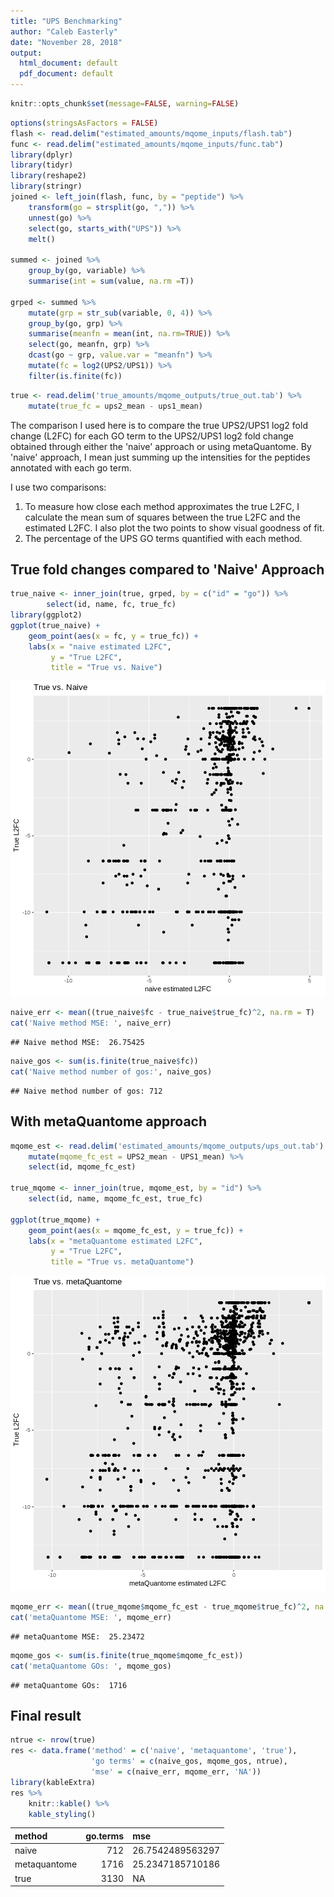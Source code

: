 ```yaml
---
title: "UPS Benchmarking"
author: "Caleb Easterly"
date: "November 28, 2018"
output:
  html_document: default
  pdf_document: default
---
```



```r
knitr::opts_chunk$set(message=FALSE, warning=FALSE)
```


```r
options(stringsAsFactors = FALSE)
flash <- read.delim("estimated_amounts/mqome_inputs/flash.tab")
func <- read.delim("estimated_amounts/mqome_inputs/func.tab")
library(dplyr)
library(tidyr)
library(reshape2)
library(stringr)
joined <- left_join(flash, func, by = "peptide") %>%
    transform(go = strsplit(go, ",")) %>%
    unnest(go) %>%
    select(go, starts_with("UPS")) %>%
    melt()

summed <- joined %>%
    group_by(go, variable) %>%
    summarise(int = sum(value, na.rm =T))

grped <- summed %>%
    mutate(grp = str_sub(variable, 0, 4)) %>%
    group_by(go, grp) %>%
    summarise(meanfn = mean(int, na.rm=TRUE)) %>%
    select(go, meanfn, grp) %>%
    dcast(go ~ grp, value.var = "meanfn") %>%
    mutate(fc = log2(UPS2/UPS1)) %>%
    filter(is.finite(fc))
```



```r
true <- read.delim('true_amounts/mqome_outputs/true_out.tab') %>%
    mutate(true_fc = ups2_mean - ups1_mean)
```

The comparison I used here is to compare the true UPS2/UPS1 log2 fold change (L2FC) for each GO term to the UPS2/UPS1 log2 fold change obtained through either the 'naive' approach or using metaQuantome. By 'naive' approach, I mean just summing up the intensities for the peptides annotated with each go term.

I use two comparisons:

1. To measure how close each method approximates the true L2FC, I calculate the mean sum of squares between the true L2FC and the estimated L2FC. I also plot the two points to show visual goodness of fit. 
2. The percentage of the UPS GO terms quantified with each method. 

## True fold changes compared to 'Naive' Approach


```r
true_naive <- inner_join(true, grped, by = c("id" = "go")) %>%
        select(id, name, fc, true_fc)
library(ggplot2)
ggplot(true_naive) +
    geom_point(aes(x = fc, y = true_fc)) +
    labs(x = "naive estimated L2FC",
         y = "True L2FC",
         title = "True vs. Naive") 
```

![plot of chunk unnamed-chunk-4](figure/unnamed-chunk-4-1.png)

```r
naive_err <- mean((true_naive$fc - true_naive$true_fc)^2, na.rm = T)
cat('Naive method MSE: ', naive_err)
```

```
## Naive method MSE:  26.75425
```

```r
naive_gos <- sum(is.finite(true_naive$fc))
cat('Naive method number of gos:', naive_gos)
```

```
## Naive method number of gos: 712
```

## With metaQuantome approach


```r
mqome_est <- read.delim('estimated_amounts/mqome_outputs/ups_out.tab') %>%
    mutate(mqome_fc_est = UPS2_mean - UPS1_mean) %>%
    select(id, mqome_fc_est)

true_mqome <- inner_join(true, mqome_est, by = "id") %>%
    select(id, name, mqome_fc_est, true_fc)

ggplot(true_mqome) +
    geom_point(aes(x = mqome_fc_est, y = true_fc)) +
    labs(x = "metaQuantome estimated L2FC",
         y = "True L2FC",
         title = "True vs. metaQuantome") 
```

![plot of chunk unnamed-chunk-5](figure/unnamed-chunk-5-1.png)

```r
mqome_err <- mean((true_mqome$mqome_fc_est - true_mqome$true_fc)^2, na.rm=T)
cat('metaQuantome MSE: ', mqome_err)
```

```
## metaQuantome MSE:  25.23472
```

```r
mqome_gos <- sum(is.finite(true_mqome$mqome_fc_est))
cat('metaQuantome GOs: ', mqome_gos)
```

```
## metaQuantome GOs:  1716
```

## Final result


```r
ntrue <- nrow(true)
res <- data.frame('method' = c('naive', 'metaquantome', 'true'),
                  'go terms' = c(naive_gos, mqome_gos, ntrue),
                  'mse' = c(naive_err, mqome_err, 'NA'))
library(kableExtra)
res %>%
    knitr::kable() %>%
    kable_styling()
```

<table class="table" style="margin-left: auto; margin-right: auto;">
 <thead>
  <tr>
   <th style="text-align:left;"> method </th>
   <th style="text-align:right;"> go.terms </th>
   <th style="text-align:left;"> mse </th>
  </tr>
 </thead>
<tbody>
  <tr>
   <td style="text-align:left;"> naive </td>
   <td style="text-align:right;"> 712 </td>
   <td style="text-align:left;"> 26.7542489563297 </td>
  </tr>
  <tr>
   <td style="text-align:left;"> metaquantome </td>
   <td style="text-align:right;"> 1716 </td>
   <td style="text-align:left;"> 25.2347185710186 </td>
  </tr>
  <tr>
   <td style="text-align:left;"> true </td>
   <td style="text-align:right;"> 3130 </td>
   <td style="text-align:left;"> NA </td>
  </tr>
</tbody>
</table>
